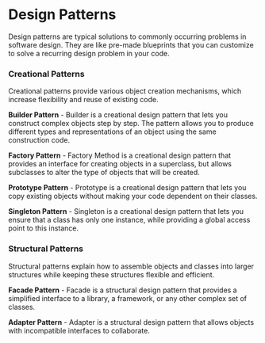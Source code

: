 # Design Patterns
Design patterns are typical solutions to commonly occurring problems in software design. They are like pre-made blueprints that you can customize to solve a recurring design problem in your code.

### Creational Patterns
Creational patterns provide various object creation mechanisms, which increase flexibility and reuse of existing code.

**Builder Pattern** - Builder is a creational design pattern that lets you construct complex objects step by step. The pattern allows you to produce different types and representations of an object using the same construction code.

**Factory Pattern** - Factory Method is a creational design pattern that provides an interface for creating objects in a superclass, but allows subclasses to alter the type of objects that will be created.

**Prototype Pattern** - Prototype is a creational design pattern that lets you copy existing objects without making your code dependent on their classes.

**Singleton Pattern** - Singleton is a creational design pattern that lets you ensure that a class has only one instance, while providing a global access point to this instance.

### Structural Patterns
Structural patterns explain how to assemble objects and classes into larger structures while keeping these structures flexible and efficient.

**Facade Pattern** - Facade is a structural design pattern that provides a simplified interface to a library, a framework, or any other complex set of classes.

**Adapter Pattern** - Adapter is a structural design pattern that allows objects with incompatible interfaces to collaborate.
